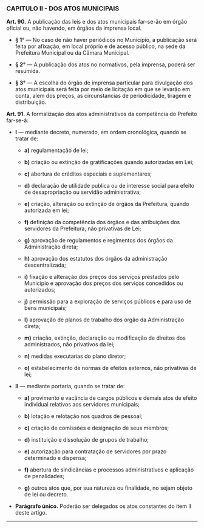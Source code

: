 ### CAPITULO II - DOS ATOS MUNICIPAIS


**Art. 90.** A publicação das leis e dos atos municipais far-se-ão em órgão oficial ou, não havendo, em órgãos da imprensa local. 

- **§ 1°** — No caso de não haver periódicos no Município, a publicação será feita por afixação, em local próprio e de acesso público, na sede da Prefeitura Municipal ou da Câmara Municipal.

- **§ 2°** — A publicação dos atos no normativos, pela imprensa, poderá ser resumida.

- **§ 3°** — A escolha do órgão de imprensa particular para divulgação dos atos municipais será feita por meio de licitação em que se levarão em conta, alem dos preços, as circunstancias de periodicidade, tiragem e distribuição.

**Art. 91.** A formalização dos atos administrativos da competência do Prefeito far-se-á:

- **I** — mediante decreto, numerado, em ordem cronológica, quando se tratar de:

	- **a)** regulamentação de lei;
	
	- **b)** criação ou extinção de gratificações quando autorizadas em Lei;
	
	- **c)** abertura de créditos especiais e suplementares;

	- **d)** declaração de utilidade publica ou de interesse social para efeito de desapropriação ou servidão administrativa;

	- **e)** criação, alteração ou extinção de órgãos da Prefeitura, quando autorizada em lei;

	- **f)** definição da competência dos órgãos e das atribuições dos servidores da Prefeitura, não privativas de Lei;

	- **g)** aprovação de regulamentos e regimentos dos órgãos da Administração direta;

	- **h)** aprovação dos estatutos dos órgãos da administração descentralizada;

	- **i)** fixação e alteração dos preços dos serviços prestados pelo Município e aprovação dos preços dos serviços concedidos ou autorizados;

	- **j)** permissão para a exploração de serviços públicos e para uso de bens municipais;

	- **l)** aprovação de planos de trabalho dos órgão da Administração direta;

	- **m)** criação, extinção, declaração ou modificação de direitos dos administrados, não privativos da lei;

	- **n)** medidas executarias do plano diretor; 

	- **o)** estabelecimento de normas de efeitos externos, não privativas de lei;

- **II** — mediante portaria, quando se tratar de:

	- **a)** provimento e vacância de cargos públicos e demais atos de efeito individual relativos aos servidores municipais; 

	- **b)** lotação e relotação nos quadros de pessoal; 

	- **c)** criação de comissões e designação de seus membros; 

	- **d)** instituição e dissolução de grupos de trabalho;

	- **e)** autorização para contratação de servidores por prazo determinado e dispensa;

	- **f)** abertura de sindicâncias e processos administrativos e aplicação de penalidades;

	- **g)** outros atos que, por sua natureza ou finalidade, no sejam objeto de lei ou decreto.

- **Parágrafo único.** Poderão ser delegados os atos constantes do item II deste artigo.

---